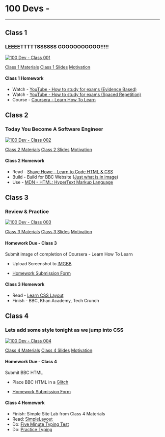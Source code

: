 # 100 Devs - 

---

## Class 1

### LEEEETTTTTSSSSSS GOOOOOOOOOO!!!!!

[![100 Dev - Class 001](https://res.cloudinary.com/marcomontalbano/image/upload/v1651243223/video_to_markdown/images/youtube--o3IIobN4xR0-c05b58ac6eb4c4700831b2b3070cd403.jpg)](https://www.youtube.com/watch?v=o3IIobN4xR0& "100 Dev - Class 001")

[Class 1 Materials](https://cdn.discordapp.com/attachments/738891289071714388/930589829421473862/class01-materials.zip)
[Class 1 Slides](https://slides.com/leonnoel/100devs2-html-the-basics)
[Motivation](https://www.poetryfoundation.org/poems/51642/invictus)

#### Class 1 Homework

- Watch - [YouTube - How to study for exams (Evidence Based)](https://youtu.be/ukLnPbIffxE)
- Watch - [YouTube - How to study for exams (Spaced Repetition)](https://youtu.be/Z-zNHHpXoMM)
- Course - [Coursera - Learn How To Learn](https://www.coursera.org/learn/learning-how-to-learn)

## Class 2

### Today You Become A Software Engineer

[![100 Dev - Class 002](https://res.cloudinary.com/marcomontalbano/image/upload/v1651243071/video_to_markdown/images/youtube--eCRbEILXXmE-c05b58ac6eb4c4700831b2b3070cd403.jpg)](https://www.youtube.com/watch?v=eCRbEILXXmE "100 Dev - Class 002")

[Class 2 Materials](https://cdn.discordapp.com/attachments/738891289071714388/931314672806797332/class02-materials.zip)
[Class 2 Slides](https://slides.com/leonnoel/100devs2-html-more-basics)
[Motivation](https://allpoetry.com/Desiderata---Words-for-Life)

#### Class 2 Homework

- Read - [Shaye Howe - Learn to Code HTML & CSS](https://learn.shayhowe.com/html-css/)
- Build - Build for BBC Website ([Just what is in image](class002/../class001/class01-materials.zip))
- Use - [MDN - HTML: HyperText Markup Language](https://developer.mozilla.org/en-US/docs/Web/HTML)

## Class 3

### Review & Practice

[![100 Dev - Class 003](https://res.cloudinary.com/marcomontalbano/image/upload/v1651243276/video_to_markdown/images/youtube--rdWM6kUImjE-c05b58ac6eb4c4700831b2b3070cd403.jpg)](https://www.youtube.com/watch?v=rdWM6kUImjE "100 Dev - Class 003")

[Class 3 Materials](https://cdn.discordapp.com/attachments/738891289071714388/933126749766697030/class-03-materials.zip)
[Class 3 Slides](https://slides.com/leonnoel/100devs2-html-even-more-basics)
[Motivation](https://www.familyfriendpoems.com/poem/have-you-earned-your-tomorrow-by-edgar-albert-guest)

#### Homework Due - Class 3

Submit image of completion of Coursera - Learn How To Learn

- Upload Screenshot to [IMGBB](https://imgbb.com/)

- [Homework Submission Form](https://forms.gle/9FYrUMFKMk4MpEZG7)

#### Class 3 Homework

- Read - [Learn CSS Layout](https://learnlayout.com/)
- Finish - BBC, Khan Academy, Tech Crunch


## Class 4

### Lets add some style tonight as we jump into CSS

[![100 Dev - Class 004](https://res.cloudinary.com/marcomontalbano/image/upload/v1651243672/video_to_markdown/images/youtube--Q1Obtn29twk-c05b58ac6eb4c4700831b2b3070cd403.jpg)](https://www.youtube.com/watch?v=Q1Obtn29twk& "100 Dev - Class 004")

[Class 4 Materials](https://cdn.discordapp.com/attachments/738891289071714388/933851316646719569/class04-materials.zip)
[Class 4 Slides](https://slides.com/leonnoel/100devs2-css-the-basics/)
[Motivation](https://youtu.be/6vuetQSwFW8)

#### Homework Due - Class 4

Submit BBC HTML

- Place BBC HTML in a [Glitch](https://glitch.com/)

- [Homework Submission Form](https://forms.gle/inMYVvbEZt2fmzng9)

#### Class 4 Homework

- Finish: Simple Site Lab from Class 4 Materials
- Read: [SimpleLayout](http://learnlayout.com/)
- Do: [Five Minute Typing Test](https://www.typingtest.com/)
- Do: [Practice Typing](https://www.keybr.com)